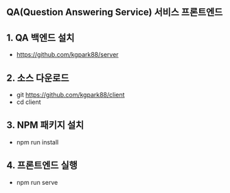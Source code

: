 ## QA(Question Answering Service) 서비스 프론트엔드

## 1. QA 백엔드 설치 
- https://github.com/kgpark88/server

## 2. 소스 다운로드 
- git https://github.com/kgpark88/client
- cd client

## 3. NPM 패키지 설치 
- npm run install

## 4. 프론트엔드 실행
- npm run serve

